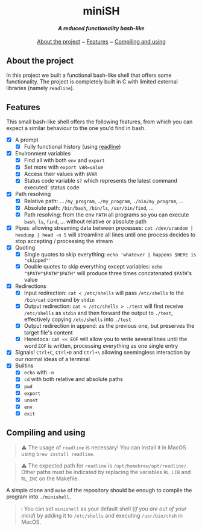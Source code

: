 <div align='center'>

# miniSH
#### _A reduced functionality bash-like_

[About the project](#about-the-project) ~
[Features](#features) ~
[Compiling and using](#compiling-and-using)

</div>

## About the project
In this project we built a functional bash-like shell that offers some functionality.
The project is completely built in C with limited external libraries (namely `readline`).

## Features
This small bash-like shell offers the following features, from which you can
expect a similar behaviour to the one you'd find in bash.

- [x] A prompt
    - [x] Fully functional history (using [readline](https://tiswww.case.edu/php/chet/readline/rltop.html))
- [x] Environment variables
    - [x] Find all with both `env` and `export`
    - [x] Set more with `export VAR=value`
    - [x] Access their values with `$VAR`
    - [x] Status code variable `$?` which represents the latest command executed' status code
- [x] Path resolving
    - [x] Relative path: `../my_program`, `./my_program`, `./bin/my_program`, ...
    - [x] Absolute path: `/bin/bash`, `/bin/ls`, `/usr/bin/find`, ...
    - [x] Path resolving: from the env `PATH` all programs so you can execute `bash`, `ls`, `find`, ... without relative or absolute path
- [x] Pipes: allowing streaming data between processes: `cat /dev/urandom | hexdump | head -n 5` will streamline all lines until one process
    decides to stop accepting / processing the stream
- [x] Quoting
    - [x] Single quotes to skip everything: `echo 'whatever | happens $HERE is "skipped"'`
    - [x] Double quotes to skip everything except variables: `echo "$PATH"$PATH"$PATH"` will produce three times concatenated `$PATH`'s value
- [x] Redirections
    - [x] Input redirection: `cat < /etc/shells` will pass `/etc/shells` to the `/bin/cat` command by `stdin`
    - [x] Output redirection: `cat < /etc/shells > ./test` will first receive `/etc/shells` as `stdin` and then forward the output to `./test`,
        effectively copying `/etc/shells` into `./test`
    - [x] Output redirection in append: as the previous one, but preserves the target file's content
    - [x] Heredocs: `cat << EOF` will allow you to write several lines until the word `EOF` is written, processing everything as one single entry
- [x] Signals! `Ctrl+C`, `Ctrl+D` and `Ctrl+\` allowing seemingless interaction by our normal ideas of a terminal
- [x] Builtins
    - [x] `echo` with `-n`
    - [x] `cd` with both relative and absolute paths
    - [x] `pwd`
    - [x] `export`
    - [x] `unset`
    - [x] `env`
    - [x] `exit`

## Compiling and using
> ⚠️  The usage of `readline` is necessary! You can install it in MacOS using `brew install readline`.

> ⚠️  The expected path for `readline` is `/opt/homebrew/opt/readline/`. Other paths must be indicated
> by replacing the variables `RL_LIB` and `RL_INC` on the Makefile.

A simple clone and `make` of the repository should be enough to compile the program into `./minishell`.

> ℹ️  You can set `minishell` as your default shell (_if you are out of your mind_) by adding it to
> `/etc/shells` and executing `/usr/bin/chsh` in MacOS.
